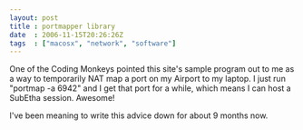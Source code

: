 ```yaml
---
layout: post
title : portmapper library
date  : 2006-11-15T20:26:26Z
tags  : ["macosx", "network", "software"]
---
```

One of the Coding Monkeys pointed this site's sample program out to me as a way to temporarily NAT map a port on my Airport to my laptop.  I just run "portmap -a 6942" and I get that port for a while, which means I can host a SubEtha session.  Awesome!

I've been meaning to write this advice down for about 9 months now.
